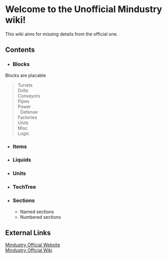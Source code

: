 # Welcome to the Unofficial Mindustry wiki!

This wiki aims for missing details from the official one.

## Contents

* ### Blocks
Blocks are placable  
> Turrets  
> Drills  
> Conveyors  
> Pipes  
> Power  
> ![alt ](https://github.com/Anuken/Mindustry/blob/master/core/assets-raw/icons/defense.png?raw=true)Defense  
> Factories  
> Units  
> Misc  
> Logic

* ### Items
* ### Liquids
* ### Units
* ### TechTree
* ### Sections
    - Named sections
    - Numbered sections



## External Links

[Mindustry Official Website](https://mindustrygame.github.io/)  
[Mindustry Official Wiki](https://mindustrygame.github.io/wiki/)
